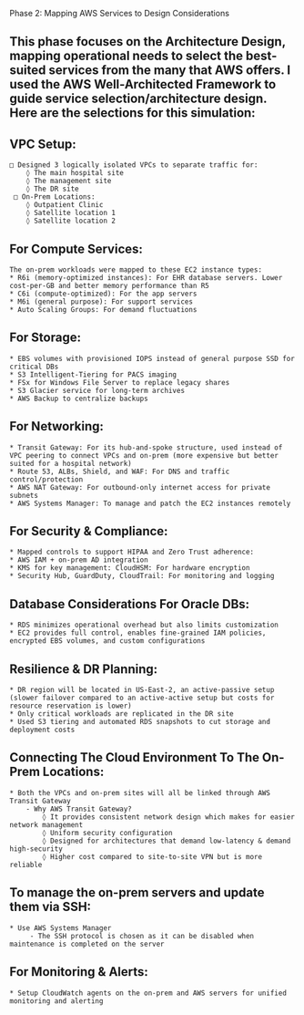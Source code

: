 Phase 2: Mapping AWS Services to Design Considerations
 
## This phase focuses on the Architecture Design, mapping operational needs to select the best-suited services from the many that AWS offers. I used the AWS Well-Architected Framework to guide service selection/architecture design. Here are the selections for this simulation:

## VPC Setup:
 	□ Designed 3 logically isolated VPCs to separate traffic for:
		◊ The main hospital site 
		◊ The management site
		◊ The DR site
	 □ On-Prem Locations:
	  	◊ Outpatient Clinic
	  	◊ Satellite location 1
		◊ Satellite location 2

 
## For Compute Services:
	The on-prem workloads were mapped to these EC2 instance types:
	* R6i (memory-optimized instances): For EHR database servers. Lower cost-per-GB and better memory performance than R5
	* C6i (compute-optimized): For the app servers
	* M6i (general purpose): For support services
	* Auto Scaling Groups: For demand fluctuations
 
## For Storage:
	* EBS volumes with provisioned IOPS instead of general purpose SSD for critical DBs
	* S3 Intelligent-Tiering for PACS imaging
	* FSx for Windows File Server to replace legacy shares
	* S3 Glacier service for long-term archives
	* AWS Backup to centralize backups
 
## For Networking:
	* Transit Gateway: For its hub-and-spoke structure, used instead of VPC peering to connect VPCs and on-prem (more expensive but better suited for a hospital network)
	* Route 53, ALBs, Shield, and WAF: For DNS and traffic control/protection
	* AWS NAT Gateway: For outbound-only internet access for private subnets
	* AWS Systems Manager: To manage and patch the EC2 instances remotely

 
## For Security & Compliance:
	* Mapped controls to support HIPAA and Zero Trust adherence:
	* AWS IAM + on-prem AD integration
	* KMS for key management: CloudHSM: For hardware encryption
	* Security Hub, GuardDuty, CloudTrail: For monitoring and logging
 
## Database Considerations For Oracle DBs:
	* RDS minimizes operational overhead but also limits customization
	* EC2 provides full control, enables fine-grained IAM policies, encrypted EBS volumes, and custom configurations

## Resilience & DR Planning:
	* DR region will be located in US-East-2, an active-passive setup (slower failover compared to an active-active setup but costs for resource reservation is lower)
	* Only critical workloads are replicated in the DR site
	* Used S3 tiering and automated RDS snapshots to cut storage and deployment costs


## Connecting The Cloud Environment To The On-Prem Locations:
	* Both the VPCs and on-prem sites will all be linked through AWS Transit Gateway
	 	- Why AWS Transit Gateway?
	   		◊ It provides consistent network design which makes for easier network management
	    	◊ Uniform security configuration
	    	◊ Designed for architectures that demand low-latency & demand high-security
	    	◊ Higher cost compared to site-to-site VPN but is more reliable

## To manage the on-prem servers and update them via SSH:
	* Use AWS Systems Manager
         - The SSH protocol is chosen as it can be disabled when maintenance is completed on the server

			
## For Monitoring & Alerts:
	* Setup CloudWatch agents on the on-prem and AWS servers for unified monitoring and alerting
		









		
			
